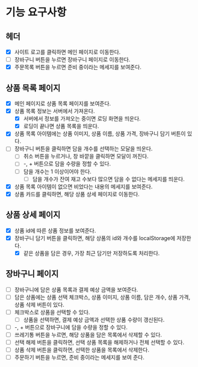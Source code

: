 # 기능 요구사항

## 헤더

- [x] 사이트 로고를 클릭하면 메인 페이지로 이동한다.
- [ ] 장바구니 버튼을 누르면 장바구니 페이지로 이동한다.
- [x] 주문목록 버튼을 누르면 준비 중이라는 메세지를 보여준다.

## 상품 목록 페이지

- [x] 메인 페이지로 상품 목록 페이지를 보여준다.
- [x] 상품 목록 정보는 서버에서 가져온다.
  - [x] 서버에서 정보를 가져오는 중이면 로딩 화면을 띄운다.
  - [x] 로딩이 끝나면 상품 목록을 띄운다.
- [x] 상품 목록 아이템에는 상품 이미지, 상품 이름, 상품 가격, 장바구니 담기 버튼이 있다.
- [ ] 장바구니 버튼을 클릭하면 담을 개수를 선택하는 모달을 띄운다.
  - [ ] 취소 버튼을 누르거나, 창 바깥을 클릭하면 모달이 꺼진다.
  - [ ] -, + 버튼으로 담을 수량을 정할 수 있다.
  - [ ] 담을 개수는 1 이상이어야 한다.
    - [ ] 담을 개수가 잔여 재고 수보다 많으면 담을 수 없다는 메세지를 띄운다.
- [x] 상품 목록 아이템이 없으면 비었다는 내용의 메세지를 보여준다.
- [x] 상품 카드를 클릭하면, 해당 상품 상세 페이지로 이동한다.

## 상품 상세 페이지

- [x] 상품 id에 따른 상품 정보를 보여준다.
- [x] 장바구니 담기 버튼을 클릭하면, 해당 상품의 id와 개수를 localStorage에 저장한다.
  - [x] 같은 상품을 담은 경우, 가장 최근 담기만 저장하도록 처리한다.

## 장바구니 페이지

- [ ] 장바구니에 담은 상품 목록과 결제 예상 금액을 보여준다.
- [ ] 담은 상품에는 상품 선택 체크박스, 상품 이미지, 상품 이름, 담은 개수, 상품 가격, 상품 삭제 버튼이 있다.
- [ ] 체크박스로 상품을 선택할 수 있다.
  - [ ] 상품을 선택하면, 결제 예상 금액과 선택한 상품 수량이 갱신된다.
- [ ] -, + 버튼으로 장바구니에 담을 수량을 정할 수 있다.
- [ ] 쓰레기통 버튼을 누르면, 해당 상품을 담은 목록에서 삭제할 수 있다.
- [ ] 선택 해제 버튼을 클릭하면, 선택 상품 목록을 해제하거나 전체 선택할 수 있다.
- [ ] 상품 삭제 버튼을 클릭하면, 선택한 상품을 목록에서 삭제한다.
- [ ] 주문하기 버튼을 누르면, 준비 중이라는 메세지를 보여 준다.
